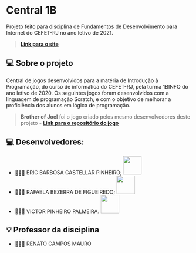 # Central 1B

Projeto feito para disciplina de Fundamentos de Desenvolvimento para Internet do CEFET-RJ no ano letivo de 2021.

> **[Link para o site](https://rafaelabf.github.io/Central1B/)**

## 💻 Sobre o projeto
 
Central de jogos desenvolvidos para a matéria de Introdução à Programação, do curso de informática do CEFET-RJ, pela turma 1BINFO do ano letivo de 2020. Os seguintes jogos foram desenvolvidos com a linguagem de programação Scratch, e com o objetivo de melhorar a proficiência dos alunos em lógica de programação.
 
> **Brother of Joel** foi o jogo criado pelos mesmo desenvolvedores deste projeto - **[Link para o repositório do jogo](https://github.com/RafaelaBF/Brother-of-Joel)**

## 💻 Desenvolvedores:

- 👨🏻‍💻 ERIC BARBOSA CASTELLAR PINHEIRO; <a href="https://github.com/Ericcastell"><img  src="https://img.shields.io/badge/github-%23100000.svg?&style=for-the-badge&logo=github&logoColor=white&link=mailto:https://github.com/Ericcastell" width="50"></a>
- 👩🏻‍💻 RAFAELA BEZERRA DE FIGUEIREDO; <a href="https://github.com/RafaelaBF"><img  src="https://img.shields.io/badge/github-%23100000.svg?&style=for-the-badge&logo=github&logoColor=white&link=mailto:https://github.com/RafaelaBF" width="50"></a>
- 👨🏻‍💻 VICTOR PINHEIRO PALMEIRA. <a href="https://github.com/burgues0"><img  src="https://img.shields.io/badge/github-%23100000.svg?&style=for-the-badge&logo=github&logoColor=white&link=mailto:https://github.com/burgues0" width="50"></a>

## 💡 Professor da disciplina

- 👨🏻‍🏫 RENATO CAMPOS MAURO
